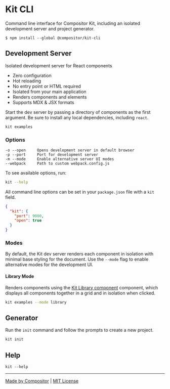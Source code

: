 # Kit CLI

Command line interface for Compositor Kit,
including an isolated development server and project generator.

```
$ npm install --global @compositor/kit-cli
```

## Development Server

Isolated development server for React components

- Zero configuration
- Hot reloading
- No entry point or HTML required
- Isolated from your main application
- Renders components and elements
- Supports MDX & JSX formats

Start the dev server by passing a directory of components as the first argument.
Be sure to install any local dependencies, including `react`.

```sh
kit examples
```

### Options

```
-o --open     Opens development server in default browser
-p --port     Port for development server
-m --mode     Enable alternative server UI modes
--webpack     Path to custom webpack.config.js
```

To see available options, run:

```sh
kit --help
```

All command line options can be set in your `package.json` file with a `kit` field.

```json
{
  "kit": {
    "port": 9000,
    "open": true
  }
}
```

### Modes

By default, the Kit dev server renders each component in isolation with minimal base styling for the document.
Use the `--mode` flag to enable alternative modes for the development UI.

#### Library Mode

Renders components using the [Kit Library component][Library] component, which displays all components together in a grid and in isolation when clicked.

```sh
kit examples --mode library
```

[Library]: ../core/docs/Library.md


## Generator

Run the `init` command and follow the prompts to create a new project.

```sh
kit init
```

## Help

```
kit --help
```

---

[Made by Compositor](https://compositor.io/)
|
[MIT License](license)
